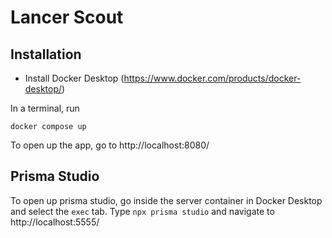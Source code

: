 # Lancer Scout

## Installation

- Install Docker Desktop (https://www.docker.com/products/docker-desktop/)

In a terminal, run

`docker compose up`

To open up the app, go to http://localhost:8080/

## Prisma Studio

To open up prisma studio, go inside the server container in Docker Desktop
and select the `exec` tab. Type `npx prisma studio` and navigate to http://localhost:5555/

